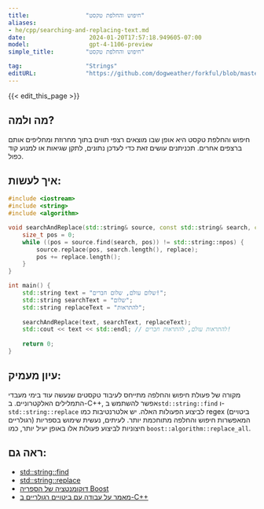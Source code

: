 ```yaml
---
title:                "חיפוש והחלפת טקסט"
aliases:
- he/cpp/searching-and-replacing-text.md
date:                  2024-01-20T17:57:18.949605-07:00
model:                 gpt-4-1106-preview
simple_title:         "חיפוש והחלפת טקסט"

tag:                  "Strings"
editURL:              "https://github.com/dogweather/forkful/blob/master/content/he/cpp/searching-and-replacing-text.md"
---
```


{{< edit_this_page >}}

## מה ולמה?
חיפוש והחלפת טקסט היא אופן שבו מוצאים רצפי תווים בתוך מחרוזת ומחליפים אותם ברצפים אחרים. תכניתנים עושים זאת כדי לעדכן נתונים, לתקן שגיאות או למנוע קוד כפול.

## איך לעשות:
```C++
#include <iostream>
#include <string>
#include <algorithm>

void searchAndReplace(std::string& source, const std::string& search, const std::string& replace) {
    size_t pos = 0;
    while ((pos = source.find(search, pos)) != std::string::npos) {
        source.replace(pos, search.length(), replace);
        pos += replace.length();
    }
}

int main() {
    std::string text = "שלום עולם, שלום חברים!";
    std::string searchText = "שלום";
    std::string replaceText = "להתראות";
    
    searchAndReplace(text, searchText, replaceText);
    std::cout << text << std::endl; // להתראות עולם, להתראות חברים!
    
    return 0;
}
```

## עיון מעמיק:
מקורה של פעולת חיפוש והחלפה מתייחס לעיבוד טקסטים שנעשה עוד בימי מעבדי התמלילים האלקטרוניים. ב-C++, אפשר להשתמש ב`std::string::find` ו-`std::string::replace` לביצוע הפעולות האלה. יש אלטרנטיבות כמו regex (ביטויים רגולריים) המאפשרות חיפוש והחלפה מתוחכמת יותר. לעיתים, נעשית שימוש בספריות חיצוניות לביצוע פעולות אלו באופן יעיל יותר, כמו `boost::algorithm::replace_all`.

## ראה גם:
- [std::string::find](http://www.cplusplus.com/reference/string/string/find/)
- [std::string::replace](http://www.cplusplus.com/reference/string/string/replace/)
- [דוקומנטציה של הספריה Boost](https://www.boost.org/doc/libs/1_75_0/doc/html/string_algo/usage.html)
- [מאמר על עבודה עם ביטויים רגולריים ב-C++](https://www.regular-expressions.info/stdregex.html)
